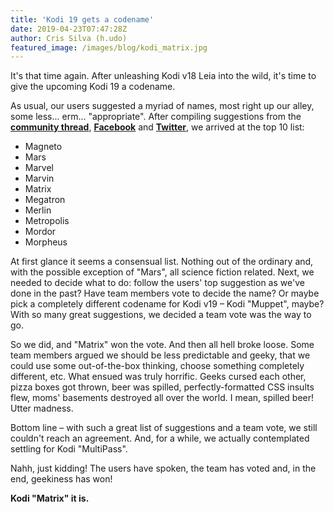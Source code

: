 ```yaml
---
title: 'Kodi 19 gets a codename'
date: 2019-04-23T07:47:28Z
author: Cris Silva (h.udo)
featured_image: /images/blog/kodi_matrix.jpg
---
```

It's that time again. After unleashing Kodi v18 Leia into the wild, it's time to give the upcoming Kodi 19 a codename.

 As usual, our users suggested a myriad of names, most right up our alley, some less... erm... "appropriate". After compiling suggestions from the **[community thread](https://forum.kodi.tv/showthread.php?tid=330506)**, **[Facebook](https://www.facebook.com/XBMC/posts/10155678872106641)** and **[Twitter](https://twitter.com/KodiTV/status/1051454892571807744)**, we arrived at the top 10 list:

 
 * Magneto
 * Mars
 * Marvel
 * Marvin
 * Matrix
 * Megatron
 * Merlin
 * Metropolis
 * Mordor
 * Morpheus
 
 At first glance it seems a consensual list. Nothing out of the ordinary and, with the possible exception of "Mars", all science fiction related. Next, we needed to decide what to do: follow the users' top suggestion as we've done in the past? Have team members vote to decide the name? Or maybe pick a completely different codename for Kodi v19 – Kodi "Muppet", maybe? With so many great suggestions, we decided a team vote was the way to go.

 So we did, and "Matrix" won the vote. And then all hell broke loose. Some team members argued we should be less predictable and geeky, that we could use some out-of-the-box thinking, choose something completely different, etc. What ensued was truly horrific. Geeks cursed each other, pizza boxes got thrown, beer was spilled, perfectly-formatted CSS insults flew, moms' basements destroyed all over the world. I mean, spilled beer! Utter madness.

 Bottom line – with such a great list of suggestions and a team vote, we still couldn't reach an agreement. And, for a while, we actually contemplated settling for Kodi "MultiPass".

 Nahh, just kidding! The users have spoken, the team has voted and, in the end, geekiness has won!

 **Kodi "Matrix" it is.**

 